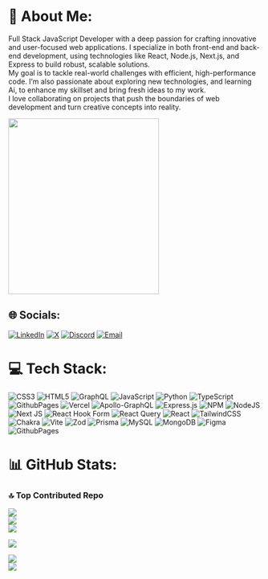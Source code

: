 # 💫 About Me:
Full Stack JavaScript Developer with a deep passion for crafting innovative and user-focused web applications. I specialize in both front-end and back-end development, using technologies like React, Node.js, Next.js, and Express to build robust, scalable solutions. <br>
My goal is to tackle real-world challenges with efficient, high-performance code. I’m also passionate about exploring new technologies, and learning Ai, to enhance my skillset and bring fresh ideas to my work. <br> I love collaborating on  projects that push the boundaries of web development and turn creative concepts into reality.

<div>
  <img height=350 width=300 src='https://github.com/user-attachments/assets/208061f6-674f-4f25-a727-fc6952400589'/>
</div>

## 🌐 Socials:
[![LinkedIn](https://img.shields.io/badge/LinkedIn-%230077B5.svg?logo=linkedin&logoColor=white)](https://linkedin.com/in/www.linkedin.com/in/khouchane-mahmoud) [![X](https://img.shields.io/badge/X-black.svg?logo=X&logoColor=white)](https://x.com/https://x.com/MahmoudM79454) 
[![Discord](https://img.shields.io/badge/Discord-%237289DA.svg?logo=discord&logoColor=white)](https://discordapp.com/users/916447640693116948)
[![Email](https://img.shields.io/badge/Email-D14836?logo=gmail&logoColor=white)](mailto:khouchane036@gmail.com)

# 💻 Tech Stack:
![CSS3](https://img.shields.io/badge/css3-%231572B6.svg?style=for-the-badge&logo=css3&logoColor=white) ![HTML5](https://img.shields.io/badge/html5-%23E34F26.svg?style=for-the-badge&logo=html5&logoColor=white) ![GraphQL](https://img.shields.io/badge/-GraphQL-E10098?style=for-the-badge&logo=graphql&logoColor=white) ![JavaScript](https://img.shields.io/badge/javascript-%23323330.svg?style=for-the-badge&logo=javascript&logoColor=%23F7DF1E) ![Python](https://img.shields.io/badge/python-3670A0?style=for-the-badge&logo=python&logoColor=ffdd54) ![TypeScript](https://img.shields.io/badge/typescript-%23007ACC.svg?style=for-the-badge&logo=typescript&logoColor=white) ![GithubPages](https://img.shields.io/badge/github%20pages-121013?style=for-the-badge&logo=github&logoColor=white) ![Vercel](https://img.shields.io/badge/vercel-%23000000.svg?style=for-the-badge&logo=vercel&logoColor=white) ![Apollo-GraphQL](https://img.shields.io/badge/-ApolloGraphQL-311C87?style=for-the-badge&logo=apollo-graphql) ![Express.js](https://img.shields.io/badge/express.js-%23404d59.svg?style=for-the-badge&logo=express&logoColor=%2361DAFB) ![NPM](https://img.shields.io/badge/NPM-%23CB3837.svg?style=for-the-badge&logo=npm&logoColor=white) ![NodeJS](https://img.shields.io/badge/node.js-6DA55F?style=for-the-badge&logo=node.js&logoColor=white) ![Next JS](https://img.shields.io/badge/Next-black?style=for-the-badge&logo=next.js&logoColor=white) ![React Hook Form](https://img.shields.io/badge/React%20Hook%20Form-%23EC5990.svg?style=for-the-badge&logo=reacthookform&logoColor=white) ![React Query](https://img.shields.io/badge/-React%20Query-FF4154?style=for-the-badge&logo=react%20query&logoColor=white)  ![React](https://img.shields.io/badge/react-%2320232a.svg?style=for-the-badge&logo=react&logoColor=%2361DAFB) ![TailwindCSS](https://img.shields.io/badge/tailwindcss-%2338B2AC.svg?style=for-the-badge&logo=tailwind-css&logoColor=white) ![Chakra](https://img.shields.io/badge/chakra-%234ED1C5.svg?style=for-the-badge&logo=chakraui&logoColor=white) ![Vite](https://img.shields.io/badge/vite-%23646CFF.svg?style=for-the-badge&logo=vite&logoColor=white) ![Zod](https://img.shields.io/badge/zod-%233068b7.svg?style=for-the-badge&logo=zod&logoColor=white) ![Prisma](https://img.shields.io/badge/Prisma-3982CE?style=for-the-badge&logo=Prisma&logoColor=white) ![MySQL](https://img.shields.io/badge/mysql-4479A1.svg?style=for-the-badge&logo=mysql&logoColor=white) ![MongoDB](https://img.shields.io/badge/MongoDB-%234ea94b.svg?style=for-the-badge&logo=mongodb&logoColor=white) ![Figma](https://img.shields.io/badge/figma-%23F24E1E.svg?style=for-the-badge&logo=figma&logoColor=white)  ![GithubPages](https://img.shields.io/badge/github%20pages-121013?style=for-the-badge&logo=github&logoColor=white) 
# 📊 GitHub Stats:

### 🔝 Top Contributed Repo

![](https://github-readme-stats.vercel.app/api?username=kh-mahmoud&theme=default&hide_border=false&include_all_commits=false&count_private=false)<br/>
![](https://nirzak-streak-stats.vercel.app/?user=kh-mahmoud&theme=default&hide_border=false)<br/>
![](https://github-readme-stats.vercel.app/api/top-langs/?username=kh-mahmoud&theme=default&hide_border=false&include_all_commits=false&count_private=false&layout=compact)

![](https://github-contributor-stats.vercel.app/api?username=kh-mahmoud&limit=5&theme=default&combine_all_yearly_contributions=true)

![](https://github-readme-streak-stats.herokuapp.com/?user=kh-mahmoud&theme=default&hide_border=true)<br/>
![](https://github-readme-stats.vercel.app/api/top-langs/?username=kh-mahmoud&theme=default&hide_border=true&include_all_commits=false&count_private=false&layout=compact)
